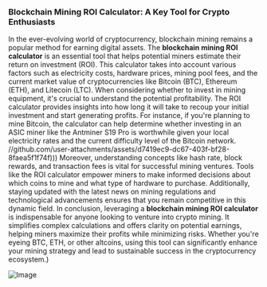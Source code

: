 ### Blockchain Mining ROI Calculator: A Key Tool for Crypto Enthusiasts
In the ever-evolving world of cryptocurrency, blockchain mining remains a popular method for earning digital assets. The **blockchain mining ROI calculator** is an essential tool that helps potential miners estimate their return on investment (ROI). This calculator takes into account various factors such as electricity costs, hardware prices, mining pool fees, and the current market value of cryptocurrencies like Bitcoin (BTC), Ethereum (ETH), and Litecoin (LTC). 
When considering whether to invest in mining equipment, it's crucial to understand the potential profitability. The ROI calculator provides insights into how long it will take to recoup your initial investment and start generating profits. For instance, if you're planning to mine Bitcoin, the calculator can help determine whether investing in an ASIC miner like the Antminer S19 Pro is worthwhile given your local electricity rates and the current difficulty level of the Bitcoin network.
 //github.com/user-attachments/assets/d7419ec9-dc67-403f-bf28-8faea5f1f74f)))
Moreover, understanding concepts like hash rate, block rewards, and transaction fees is vital for successful mining ventures. Tools like the ROI calculator empower miners to make informed decisions about which coins to mine and what type of hardware to purchase. Additionally, staying updated with the latest news on mining regulations and technological advancements ensures that you remain competitive in this dynamic field.
In conclusion, leveraging a **blockchain mining ROI calculator** is indispensable for anyone looking to venture into crypto mining. It simplifies complex calculations and offers clarity on potential earnings, helping miners maximize their profits while minimizing risks. Whether you're eyeing BTC, ETH, or other altcoins, using this tool can significantly enhance your mining strategy and lead to sustainable success in the cryptocurrency ecosystem.)

![Image](https://github.com/user-attachments/assets/d7419ec9-dc67-403f-bf28-8faea5f1f74f)

